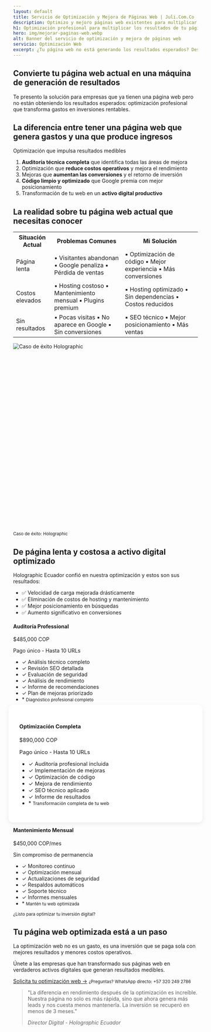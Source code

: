 ```yaml
---
layout: default
title: Servicio de Optimización y Mejora de Páginas Web | Juli.Com.Co
description: Optimizo y mejoro páginas web existentes para multiplicar sus resultados. Auditoría profesional, optimización técnica y mejoras medibles para tu negocio.
h1: Optimización profesional para multiplicar los resultados de tu página web
hero: img/mejorar-paginas-web.webp
alt: Banner del servicio de optimización y mejora de páginas web
servicio: Optimización Web
excerpt: ¿Tu página web no está generando los resultados esperados? Descubre cómo podemos optimizarla para convertirla en un verdadero activo digital que genere resultados medibles para tu negocio.
---
```

<section class="section wrapper flow beneficios">
  <div class="home_header">
    <h2>Convierte tu página web actual en una máquina de generación de resultados</h2>
    <p>Te presento la solución para empresas que ya tienen una página web pero no están obteniendo los resultados esperados: optimización profesional que transforma gastos en inversiones rentables.</p>
  </div>

  <div class="header_dos_columnas">
    <h2>La diferencia entre tener una página web que genera gastos y una que produce ingresos</h2>
    <p>Optimización que impulsa resultados medibles</p>
  </div>

  <div class="puntos_beneficios">
    <ol>
      <li><strong>Auditoría técnica completa</strong> que identifica todas las áreas de mejora</li>
      <li>Optimización que <strong>reduce costos operativos</strong> y mejora el rendimiento</li>
      <li>Mejoras que <strong>aumentan las conversiones</strong> y el retorno de inversión</li>
      <li><strong>Código limpio y optimizado</strong> que Google premia con mejor posicionamiento</li>
      <li>Transformación de tu web en un <strong>activo digital productivo</strong></li>
    </ol>
  </div>
</section>

<section class="section wrapper servicios">
  <h2>La realidad sobre tu página web actual que necesitas conocer</h2>
  
  <div class="dos_lados_copy">
    <div class="flow">
      <table>
        <tr>
          <th>Situación Actual</th>
          <th>Problemas Comunes</th>
          <th>Mi Solución</th>
        </tr>
        <tr>
          <td>Página lenta</td>
          <td>▪️ Visitantes abandonan ▪️ Google penaliza ▪️ Pérdida de ventas</td>
          <td>▪️ Optimización de código ▪️ Mejor experiencia ▪️ Más conversiones</td>
        </tr>
        <tr>
          <td>Costos elevados</td>
          <td>▪️ Hosting costoso ▪️ Mantenimiento mensual ▪️ Plugins premium</td>
          <td>▪️ Hosting optimizado ▪️ Sin dependencias ▪️ Costos reducidos</td>
        </tr>
        <tr>
          <td>Sin resultados</td>
          <td>▪️ Pocas visitas ▪️ No aparece en Google ▪️ Sin conversiones</td>
          <td>▪️ SEO técnico ▪️ Mejor posicionamiento ▪️ Más ventas</td>
        </tr>
      </table>
    </div>
  </div>
</section>

<section class="section wrapper dos_lados">
  <img src="{{'img/holographic-case.webp' | relative_url}}" alt="Caso de éxito Holographic" />
  
  <div style="height: 496px;">
    <span class="animated-line"></span>
  </div>
  
  <div class="dos_lados_copy" style="place-items: left;">
    <small>Caso de éxito: Holographic</small>
    <h2>De página lenta y costosa a activo digital optimizado</h2>
    <p>Holographic Ecuador confió en nuestra optimización y estos son sus resultados:</p>
    <ul>
      <li>✅ Velocidad de carga mejorada drásticamente</li>
      <li>✅ Eliminación de costos de hosting y mantenimiento</li>
      <li>✅ Mejor posicionamiento en búsquedas</li>
      <li>✅ Aumento significativo en conversiones</li>
    </ul>
    <div class="scroll-arrow"></div>
  </div>
</section>

<section class="section datos fondo">
  <article>
    <h4>Auditoría Professional</h4>
    <div class="flow">
      <p class="precio">$485,000 COP</p>
      <p>Pago único - Hasta 10 URLs</p>
      <ul>
        <li>✓ Análisis técnico completo</li>
        <li>✓ Revisión SEO detallada</li>
        <li>✓ Evaluación de seguridad</li>
        <li>✓ Análisis de rendimiento</li>
        <li>✓ Informe de recomendaciones</li>
        <li>✓ Plan de mejoras priorizado</li>
        <li>* <small>Diagnóstico profesional completo</small></li>
      </ul>
    </div>
  </article>

  <article style="transform: scale(1.05); background-color: white; padding: 2em; border-radius: 12px; box-shadow: rgba(0, 0, 0, 0.08) 0px 4px 12px;">
    <h4>Optimización Completa</h4>
    <div class="flow">
      <p class="precio">$890,000 COP</p>
      <p>Pago único - Hasta 10 URLs</p>
      <ul>
        <li>✓ Auditoría profesional incluida</li>
        <li>✓ Implementación de mejoras</li>
        <li>✓ Optimización de código</li>
        <li>✓ Mejora de rendimiento</li>
        <li>✓ SEO técnico aplicado</li>
        <li>✓ Informe de resultados</li>
        <li>* <small>Transformación completa de tu web</small></li>
      </ul>
    </div>
  </article>

  <article>
    <h4>Mantenimiento Mensual</h4>
    <div class="flow">
      <p class="precio">$450,000 COP/mes</p>
      <p>Sin compromiso de permanencia</p>
      <ul>
        <li>✓ Monitoreo continuo</li>
        <li>✓ Optimización mensual</li>
        <li>✓ Actualizaciones de seguridad</li>
        <li>✓ Respaldos automáticos</li>
        <li>✓ Soporte técnico</li>
        <li>✓ Informes mensuales</li>
        <li>* <small>Mantén tu web optimizada</small></li>
      </ul>
    </div>
  </article>
</section>

<section class="section wrapper dos_lados">
  <div class="dos_lados_copy">
    <small>¿Listo para optimizar tu inversión digital?</small>
    <h2>Tu página web optimizada está a un paso</h2>
    <p>La optimización web no es un gasto, es una inversión que se paga sola con mejores resultados y menores costos operativos.</p>
    <p>Únete a las empresas que han transformado sus páginas web en verdaderos activos digitales que generan resultados medibles.</p>
    <div class="scroll-arrow"></div>
    <a href="#" class="boton" id="lead_whatsapp" target="_blank" rel="nofollow noopener noreferrer">Solicita tu optimización web →</a>
    <small>¿Preguntas? WhatsApp directo: +57 320 249 2786</small>
  </div>
</section>

<section>
  <blockquote>
    <p>"La diferencia en rendimiento después de la optimización es increíble. Nuestra página no solo es más rápida, sino que ahora genera más leads y nos cuesta menos mantenerla. La inversión se recuperó en menos de 3 meses."</p>
    <cite>Director Digital - Holographic Ecuador</cite>
  </blockquote>
</section>